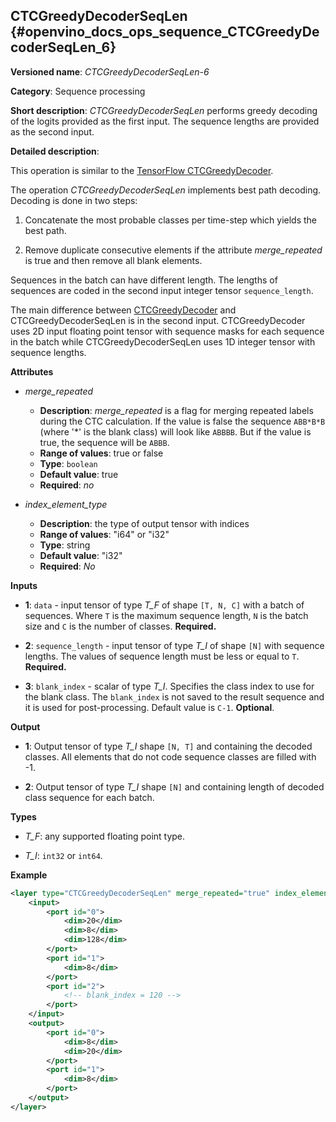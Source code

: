 ## CTCGreedyDecoderSeqLen <a name="CTCGreedyDecoderSeqLen"></a> {#openvino_docs_ops_sequence_CTCGreedyDecoderSeqLen_6}

**Versioned name**: *CTCGreedyDecoderSeqLen-6*

**Category**: Sequence processing

**Short description**: *CTCGreedyDecoderSeqLen* performs greedy decoding of the logits provided as the first input. The sequence lengths are provided as the second input.

**Detailed description**:

This operation is similar to the [TensorFlow CTCGreedyDecoder](https://www.tensorflow.org/api_docs/python/tf/nn/ctc_greedy_decoder).

The operation *CTCGreedyDecoderSeqLen* implements best path decoding.
Decoding is done in two steps:

1. Concatenate the most probable classes per time-step which yields the best path.

2. Remove duplicate consecutive elements if the attribute *merge_repeated* is true and then remove all blank elements.

Sequences in the batch can have different length. The lengths of sequences are coded in the second input integer tensor `sequence_length`.

The main difference between [CTCGreedyDecoder](CTCGreedyDecoder_1.md) and CTCGreedyDecoderSeqLen is in the second input. CTCGreedyDecoder uses 2D input floating point tensor with sequence masks for each sequence in the batch while CTCGreedyDecoderSeqLen uses 1D integer tensor with sequence lengths.

**Attributes**

* *merge_repeated*

  * **Description**: *merge_repeated* is a flag for merging repeated labels during the CTC calculation. If the value is false the sequence `ABB*B*B`  (where '*' is the blank class) will look like `ABBBB`. But if the value is true, the sequence will be `ABBB`.
  * **Range of values**: true or false
  * **Type**: `boolean`
  * **Default value**: true
  * **Required**: *no*
  
* *index_element_type*

  * **Description**: the type of output tensor with indices
  * **Range of values**: "i64" or "i32"
  * **Type**: string
  * **Default value**: "i32"
  * **Required**: *No*

**Inputs**

* **1**: `data` - input tensor of type *T_F* of shape `[T, N, C]` with a batch of sequences. Where `T` is the maximum sequence length, `N` is the batch size and `C` is the number of classes. **Required.**

* **2**: `sequence_length` - input tensor of type *T_I* of shape `[N]` with sequence lengths. The values of sequence length must be less or equal to `T`. **Required.**

* **3**: `blank_index` - scalar of type *T_I*. Specifies the class index to use for the blank class. The `blank_index` is not saved to the result sequence and it is used for post-processing. Default value is `C-1`. **Optional**.

**Output**

* **1**: Output tensor of type *T_I* shape `[N, T]` and containing the decoded classes. All elements that do not code sequence classes are filled with -1.

* **2**: Output tensor of type *T_I* shape `[N]` and containing length of decoded class sequence for each batch.

**Types**

* *T_F*: any supported floating point type.

* *T_I*: `int32` or `int64`.

**Example**

```xml
<layer type="CTCGreedyDecoderSeqLen" merge_repeated="true" index_element_type="i64">
    <input>
        <port id="0">
            <dim>20</dim>
            <dim>8</dim>
            <dim>128</dim>
        </port>
        <port id="1">
            <dim>8</dim>
        </port>
        <port id="2">
            <!-- blank_index = 120 -->
        </port>
    </input>
    <output>
        <port id="0">
            <dim>8</dim>
            <dim>20</dim>
        </port>
        <port id="1">
            <dim>8</dim>
        </port>
    </output>
</layer>
```